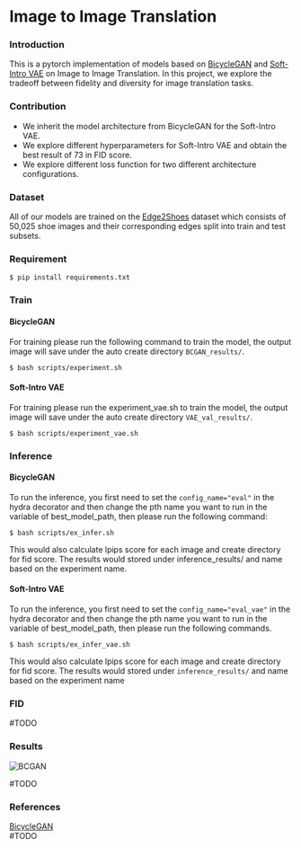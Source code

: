 # Image to Image Translation

### Introduction
This is a pytorch implementation of models based on [BicycleGAN](https://arxiv.org/abs/1711.11586) and [Soft-Intro VAE](https://arxiv.org/pdf/2012.13253.pdf) on Image to Image Translation. In this project, we explore the tradeoff between  fidelity and diversity for image translation tasks. 

### Contribution
- We inherit the model architecture from BicycleGAN for the Soft-Intro VAE.
- We explore different hyperparameters for Soft-Intro VAE and obtain the best result of 73 in FID score.
- We explore different loss function for two different architecture configurations.

### Dataset

All of our models are trained on the [Edge2Shoes](https://www.kaggle.com/datasets/balraj98/edges2shoes-dataset) dataset which consists of 50,025 shoe images and their corresponding edges split into train and test subsets.

### Requirement
```
$ pip install requirements.txt
``` 
### Train

#### BicycleGAN

For training please run the following command to train the model, the output image will save under the auto create directory `BCGAN_results/`.
```
$ bash scripts/experiment.sh
``` 

#### Soft-Intro VAE

For training please run the experiment_vae.sh to train the model, the output image will save under the auto create directory `VAE_val_results/`.

```
$ bash scripts/experiment_vae.sh
``` 
### Inference

#### BicycleGAN

To run the inference, you first need to set the `config_name="eval"` in the hydra decorator and then change the pth name you want to run in the variable of best_model_path, then please run the following command:

```
$ bash scripts/ex_infer.sh
``` 
This would also calculate lpips score for each image and create directory for fid score. The results would stored under inference_results/ and name based on the experiment name.

#### Soft-Intro VAE

To run the inference, you first need to set the `config_name="eval_vae"` in the hydra decorator and then change the pth name you want to run in the variable of best_model_path, then please run the following commands.

```
$ bash scripts/ex_infer_vae.sh
``` 
This would also calculate lpips score for each image and create directory for fid score. The results would stored under `inference_results/` and name based on the experiment name

### FID

#TODO

### Results 

<img src="https://github.com/eddie0509tw/Fast-3D-Human-Pose-Estimation/blob/main/results/best_bcgan.png" alt="BCGAN" />

#TODO
### References

[BicycleGAN](https://github.com/junyanz/BicycleGAN)</br>
#TODO
